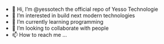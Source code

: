 - 👋 Hi, I’m @yessotech the official repo of Yesso Technologie
- 👀 I’m interested in build next modern technologies
- 🌱 I’m currently learning programming
- 💞️ I’m looking to collaborate with people
- 📫 How to reach me ...

<!---
yessotech/yessotech is a ✨ special ✨ repository because its `README.md` (this file) appears on your GitHub profile.
You can click the Preview link to take a look at your changes.
--->
